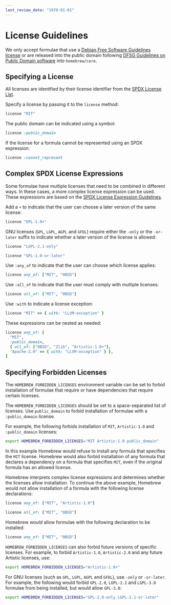 ```yaml
---
last_review_date: "1970-01-01"
---
```


# License Guidelines

We only accept formulae that use a [Debian Free Software Guidelines license](https://wiki.debian.org/DFSGLicenses) or are released into the public domain following [DFSG Guidelines on Public Domain software](https://wiki.debian.org/DFSGLicenses#Public_Domain) into `homebrew/core`.

## Specifying a License

All licenses are identified by their license identifier from the [SPDX License List](https://spdx.org/licenses/).

Specify a license by passing it to the `license` method:

```ruby
license "MIT"
```

The public domain can be indicated using a symbol:

```ruby
license :public_domain
```

If the license for a formula cannot be represented using an SPDX expression:

```ruby
license :cannot_represent
```

## Complex SPDX License Expressions

Some formulae have multiple licenses that need to be combined in different ways. In these cases, a more complex license expression can be used. These expressions are based on the [SPDX License Expression Guidelines](https://spdx.github.io/spdx-spec/latest/annexes/spdx-license-expressions/).

Add a `+` to indicate that the user can choose a later version of the same license:

```ruby
license "EPL-1.0+"
```

GNU licenses (`GPL`, `LGPL`, `AGPL` and `GFDL`) require either the `-only` or the `-or-later` suffix to indicate whether a later version of the license is allowed:

```ruby
license "LGPL-2.1-only"
```

```ruby
license "GPL-1.0-or-later"
```

Use `:any_of` to indicate that the user can choose which license applies:

```ruby
license any_of: ["MIT", "0BSD"]
```

Use `:all_of` to indicate that the user must comply with multiple licenses:

```ruby
license all_of: ["MIT", "0BSD"]
```

Use `:with` to indicate a license exception:

```ruby
license "MIT" => { with: "LLVM-exception" }
```

These expressions can be nested as needed:

```ruby
license any_of: [
  "MIT",
  :public_domain,
  { all_of: ["0BSD", "Zlib", "Artistic-1.0+"],
  "Apache-2.0" => { with: "LLVM-exception" } },
]
```

## Specifying Forbidden Licenses

The `HOMEBREW_FORBIDDEN_LICENSES` environment variable can be set to forbid installation of formulae that require or have dependencies that require certain licenses.

The `HOMEBREW_FORBIDDEN_LICENSES` should be set to a space-separated list of licenses. Use `public_domain` to forbid installation of formulae with a `:public_domain` license.

For example, the following forbids installation of `MIT`, `Artistic-1.0` and `:public_domain` licenses:

```bash
export HOMEBREW_FORBIDDEN_LICENSES="MIT Artistic-1.0 public_domain"
```

In this example Homebrew would refuse to install any formula that specifies the `MIT` license. Homebrew would also forbid installation of any formula that declares a dependency on a formula that specifies `MIT`, even if the original formula has an allowed license.

Homebrew interprets complex license expressions and determines whether the licenses allow installation. To continue the above example, Homebrew would not allow installation of a formula with the following license declarations:

```ruby
license any_of: ["MIT", "Artistic-1.0"]
```

```ruby
license all_of: ["MIT", "0BSD"]
```

Homebrew _would_ allow formulae with the following declaration to be installed:

```ruby
license any_of: ["MIT", "0BSD"]
```

`HOMEBREW_FORBIDDEN_LICENSES` can also forbid future versions of specific licenses. For example, to forbid `Artistic-1.0`, `Artistic-2.0` and any future Artistic licenses, use:

```bash
export HOMEBREW_FORBIDDEN_LICENSES="Artistic-1.0+"
```

For GNU licenses (such as `GPL`, `LGPL`, `AGPL` and `GFDL`), use `-only` or `-or-later`. For example, the following would forbid `GPL-2.0`, `LGPL-2.1` and `LGPL-3.0` formulae from being installed, but would allow `GPL-3.0`:

```bash
export HOMEBREW_FORBIDDEN_LICENSES="GPL-2.0-only LGPL-2.1-or-later"
```

